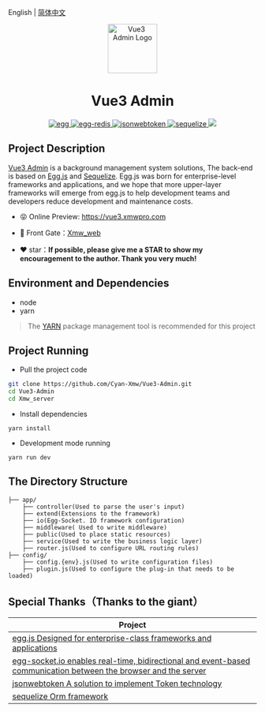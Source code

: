 English | [简体中文](./README.md)

<p align="center"><img width="100" src="https://ali-oss.xmwpro.com/project/vue3-admin/logo.png" alt="Vue3 Admin Logo"></p>

<h1 align="center">Vue3 Admin</h1>

<p align="center">
  <a href="https://github.com/eggjs/egg/" target="_blank">
    <img src="https://ali-oss.xmwpro.com/project/vue3-admin/shield/egg.svg" alt="egg">
  </a>
  <a href="https://github.com/eggjs/egg-redis/" target="_blank">
    <img src="https://ali-oss.xmwpro.com/project/vue3-admin/shield/egg-redis.svg" alt="egg-redis">
  </a>
  <a href="https://github.com/auth0/node-jsonwebtoken/" target="_blank">
    <img src="https://ali-oss.xmwpro.com/project/vue3-admin/shield/jsonwebtoken.svg" alt="jsonwebtoken">
  </a>
  <a href="https://github.com/sequelize/sequelize/" target="_blank">
    <img src="https://ali-oss.xmwpro.com/project/vue3-admin/shield/egg-sequelize.svg" alt="sequelize">
  </a>
  <a>
    <img src="https://ali-oss.xmwpro.com/project/vue3-admin/shield/build.svg">
  </a>
</p>

## Project Description

[Vue3 Admin](https://vue3.xmwpro.com/) is a background management system solutions, The back-end is based on [Egg.js](https://github.com/eggjs/egg/) and [Sequelize](https://github.com/sequelize/sequelize/). Egg.js was born for enterprise-level frameworks and applications, and we hope that more upper-layer frameworks will emerge from egg.js to help development teams and developers reduce development and maintenance costs.

- 😝 Online Preview: https://vue3.xmwpro.com

- 🔗 Front Gate：[Xmw_web](../Xmw_web)

- ❤️ star：**If possible, please give me a STAR to show my encouragement to the author. Thank you very much!**

## Environment and Dependencies

- node
- yarn

> The [YARN](https://yarnpkg.com/) package management tool is recommended for this project

## Project Running

- Pull the project code
```bash
git clone https://github.com/Cyan-Xmw/Vue3-Admin.git
cd Vue3-Admin
cd Xmw_server
```

- Install dependencies
```
yarn install
```

- Development mode running
```
yarn run dev
```

## The Directory Structure

```
├── app/
    ├── controller(Used to parse the user's input)
    ├── extend(Extensions to the framework)
    ├── io(Egg-Socket. IO framework configuration)
    ├── middleware( Used to write middleware)
    ├── public(Used to place static resources)
    ├── service(Used to write the business logic layer)
    ├── router.js(Used to configure URL routing rules)
├── config/
    ├── config.{env}.js(Used to write configuration files)
    ├── plugin.js(Used to configure the plug-in that needs to be loaded)
```


## Special Thanks（Thanks to the giant）

| Project                                                          |
| ---------------------------------------------------------------- |
| [egg.js Designed for enterprise-class frameworks and applications](https://github.com/eggjs/egg)                              |
| [egg-socket.io enables real-time, bidirectional and event-based communication between the browser and the server](https://github.com/eggjs/egg-socket.io)     |
| [jsonwebtoken A solution to implement Token technology](https://github.com/auth0/node-jsonwebtoken) |
| [sequelize Orm framework](https://github.com/sequelize/sequelize)                          |
